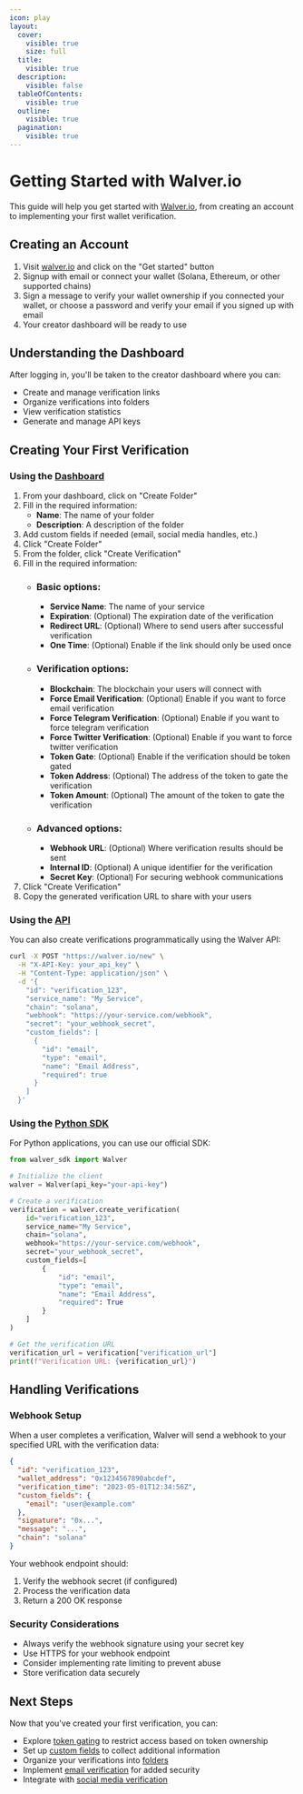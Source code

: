 ```yaml
---
icon: play
layout:
  cover:
    visible: true
    size: full
  title:
    visible: true
  description:
    visible: false
  tableOfContents:
    visible: true
  outline:
    visible: true
  pagination:
    visible: true
---
```


# Getting Started with Walver.io

This guide will help you get started with [Walver.io](https://walver.io), from creating an account to implementing your first wallet verification.

## Creating an Account

1. Visit [walver.io](https://walver.io) and click on the "Get started" button
2. Signup with email or connect your wallet (Solana, Ethereum, or other supported chains)
3. Sign a message to verify your wallet ownership if you connected your wallet, or choose a password and verify your email if you signed up with email
4. Your creator dashboard will be ready to use

## Understanding the Dashboard

After logging in, you'll be taken to the creator dashboard where you can:

* Create and manage verification links
* Organize verifications into folders
* View verification statistics
* Generate and manage API keys

## Creating Your First Verification

### Using the [Dashboard](https://walver.io/creator/dashboard)

1. From your dashboard, click on "Create Folder"
2. Fill in the required information:
   * **Name**: The name of your folder
   * **Description**: A description of the folder
3. Add custom fields if needed (email, social media handles, etc.)
4. Click "Create Folder"
5. From the folder, click "Create Verification"
6. Fill in the required information:
   * ### Basic options:
     * **Service Name**: The name of your service
     * **Expiration**: (Optional) The expiration date of the verification
     * **Redirect URL**: (Optional) Where to send users after successful verification
     * **One Time**: (Optional) Enable if the link should only be used once
   * ### Verification options:
     * **Blockchain**: The blockchain your users will connect with
     * **Force Email Verification**: (Optional) Enable if you want to force email verification
     * **Force Telegram Verification**: (Optional) Enable if you want to force telegram verification
     * **Force Twitter Verification**: (Optional) Enable if you want to force twitter verification
     * **Token Gate**: (Optional) Enable if the verification should be token gated
     * **Token Address**: (Optional) The address of the token to gate the verification
     * **Token Amount**: (Optional) The amount of the token to gate the verification
   * ### Advanced options:
     * **Webhook URL**: (Optional) Where verification results should be sent
     * **Internal ID**: (Optional) A unique identifier for the verification
     * **Secret Key**: (Optional) For securing webhook communications
7. Click "Create Verification"
8. Copy the generated verification URL to share with your users

### Using the [API](https://walver.io/api/docs)

You can also create verifications programmatically using the Walver API:

```bash
curl -X POST "https://walver.io/new" \
  -H "X-API-Key: your_api_key" \
  -H "Content-Type: application/json" \
  -d '{
    "id": "verification_123",
    "service_name": "My Service",
    "chain": "solana",
    "webhook": "https://your-service.com/webhook",
    "secret": "your_webhook_secret",
    "custom_fields": [
      {
        "id": "email",
        "type": "email",
        "name": "Email Address",
        "required": true
      }
    ]
  }'
```

### Using the [Python SDK](https://github.com/Walver-io/walver-sdk/)

For Python applications, you can use our official SDK:

```python
from walver_sdk import Walver

# Initialize the client
walver = Walver(api_key="your-api-key")

# Create a verification
verification = walver.create_verification(
    id="verification_123",
    service_name="My Service",
    chain="solana",
    webhook="https://your-service.com/webhook",
    secret="your_webhook_secret",
    custom_fields=[
        {
            "id": "email",
            "type": "email",
            "name": "Email Address",
            "required": True
        }
    ]
)

# Get the verification URL
verification_url = verification["verification_url"]
print(f"Verification URL: {verification_url}")
```

## Handling Verifications

### Webhook Setup

When a user completes a verification, Walver will send a webhook to your specified URL with the verification data:

```json
{
  "id": "verification_123",
  "wallet_address": "0x1234567890abcdef",
  "verification_time": "2023-05-01T12:34:56Z",
  "custom_fields": {
    "email": "user@example.com"
  },
  "signature": "0x...",
  "message": "...",
  "chain": "solana"
}
```

Your webhook endpoint should:

1. Verify the webhook secret (if configured)
2. Process the verification data
3. Return a 200 OK response

### Security Considerations

* Always verify the webhook signature using your secret key
* Use HTTPS for your webhook endpoint
* Consider implementing rate limiting to prevent abuse
* Store verification data securely

## Next Steps

Now that you've created your first verification, you can:

* Explore [token gating](token-gating.md) to restrict access based on token ownership
* Set up [custom fields](verification-process.md#custom-fields) to collect additional information
* Organize your verifications into [folders](creator-dashboard.md#organizing-with-folders)
* Implement [email verification](verification-process.md#email-verification) for added security
* Integrate with [social media verification](verification-process.md#identity-enhanced-verification)
